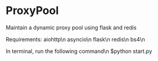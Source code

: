 # ProxyPool
Maintain a dynamic proxy pool using flask and redis

Requirements:
aiohttp\n
asyncio\n
flask\n
redis\n
bs4\n

In terminal, run the following command\n
$python start.py

